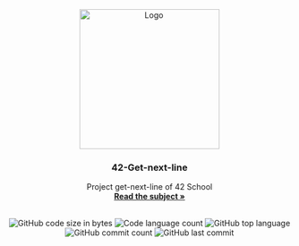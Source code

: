 <div align="center">
	<img src="https://i.imgur.com/y2bQtnZ.png" width="250" height="250" alt="Logo" />
	<h3>42-Get-next-line</h3>
	<p>
		Project get-next-line of 42 School
		<br />
		<a href="https://github.com/extrymes/42-Get-next-line/blob/main/en.subject.pdf"><b>Read the subject »</b></a>
		<br />
		<br />
	</p>
	<p>
		<img src="https://img.shields.io/github/languages/code-size/extrymes/42-Get-next-line?color=steelblue" alt="GitHub code size in bytes" />
		<img src="https://img.shields.io/github/languages/count/extrymes/42-Get-next-line?color=mediumpurple" alt="Code language count" />
		<img src="https://img.shields.io/github/languages/top/extrymes/42-Get-next-line?color=mediumseagreen" alt="GitHub top language" />
		<img src="https://img.shields.io/github/commit-activity/t/extrymes/42-Get-next-line?color=cadetblue" alt="GitHub commit count" />
		<img src="https://img.shields.io/github/last-commit/extrymes/42-Get-next-line?color=salmon" alt="GitHub last commit" />
	</p>
</div>
